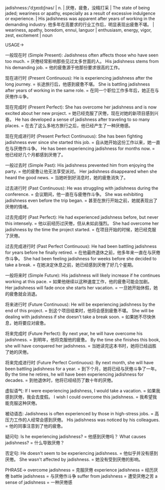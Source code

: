 jadishness:/ˈdʒeɪdɪʃnəs/ | n. |  厌倦，疲惫，没精打采 | The state of being jaded; weariness or apathy, especially as a result of excessive indulgence or experience. |  His jadishness was apparent after years of working in the demanding industry.  他多年在高要求的行业工作后，明显表现出疲惫不堪。 |  weariness, apathy, boredom, ennui, languor | enthusiasm, energy, vigor, zest, excitement | noun

USAGE->

一般现在时 (Simple Present):
Jadishness often affects those who have seen too much. = 厌倦经常影响那些见过太多世面的人。
His jadishness stems from his demanding job. = 他的疲惫源于他那份要求很高的工作。

现在进行时 (Present Continuous):
He is experiencing jadishness after the long journey. = 长途旅行后，他感到疲惫不堪。
She is battling jadishness after years of working in the same role. = 在同一个职位工作多年后，她正在与厌倦作斗争。

现在完成时 (Present Perfect):
She has overcome her jadishness and is now excited about her new project. = 她已经克服了厌倦，现在对她的新项目感到兴奋。
He has developed a sense of jadishness after traveling to so many places. =  在去了这么多地方旅行之后，他已经产生了一种厌倦感。

现在完成进行时 (Present Perfect Continuous):
She has been fighting jadishness ever since she started this job. = 自从她开始这份工作以来，她一直在与厌倦作斗争。
He has been experiencing jadishness for months now. = 他已经好几个月都感到厌倦了。

一般过去时 (Simple Past):
His jadishness prevented him from enjoying the party. = 他的疲惫让他无法享受派对。
Her jadishness disappeared when she heard the good news. = 当她听到好消息时，她的疲惫消失了。


过去进行时 (Past Continuous):
He was struggling with jadishness during the conference. = 会议期间，他一直在与疲倦作斗争。
She was exhibiting jadishness even before the trip began. = 甚至在旅行开始之前，她就表现出了厌倦的情绪。


过去完成时 (Past Perfect):
He had experienced jadishness before, but never this intensely. = 他以前经历过厌倦，但从未如此强烈。
She had overcome her jadishness by the time the project started. = 在项目开始的时候，她已经克服了厌倦。

过去完成进行时 (Past Perfect Continuous):
He had been battling jadishness for years before he finally retired. = 在他最终退休之前，他多年来一直在与厌倦作斗争。
She had been feeling jadishness for weeks before she decided to take a break. = 在她决定休息之前，她已经感到厌倦了好几个星期。


一般将来时 (Simple Future):
His jadishness will likely increase if he continues working at this pace. = 如果他继续以这种速度工作，他的疲惫可能会加剧。
Her jadishness will fade once she starts her vacation. = 一旦她开始休假，她的疲惫就会消退。


将来进行时 (Future Continuous):
He will be experiencing jadishness by the end of this project. = 到这个项目结束时，他将会感到疲惫不堪。
She will be dealing with jadishness if she doesn't take a break soon. = 如果她不尽快休息，她将要应对疲惫。


将来完成时 (Future Perfect):
By next year, he will have overcome his jadishness. = 到明年，他将克服他的疲惫。
By the time she finishes this book, she will have conquered her jadishness. = 当她读完这本书时，她将已经战胜了她的厌倦。


将来完成进行时 (Future Perfect Continuous):
By next month, she will have been battling jadishness for a year. = 到下个月，她将已经与厌倦斗争了一年。
By the time he retires, he will have been experiencing jadishness for decades. = 到他退休时，他将已经经历了数十年的厌倦。

虚拟语气:
If I were experiencing jadishness, I would take a vacation. = 如果我感到厌倦，我会去度假。
I wish I could overcome this jadishness. = 我希望我能克服这种厌倦。

被动语态:
Jadishness is often experienced by those in high-stress jobs. = 高压力工作的人经常会感到厌倦。
His jadishness was noticed by his colleagues. = 他的同事注意到了他的疲惫。

疑问句:
Is he experiencing jadishness? = 他感到厌倦吗？
What causes jadishness? = 什么导致厌倦？

否定句:
He doesn't seem to be experiencing jadishness. = 他似乎并没有感到厌倦。
She wasn't affected by jadishness. = 她没有受到厌倦的影响。

PHRASE->
overcome jadishness = 克服厌倦
experience jadishness = 经历厌倦
battle jadishness = 与厌倦作斗争
suffer from jadishness = 遭受厌倦之苦
a sense of jadishness = 一种厌倦感


